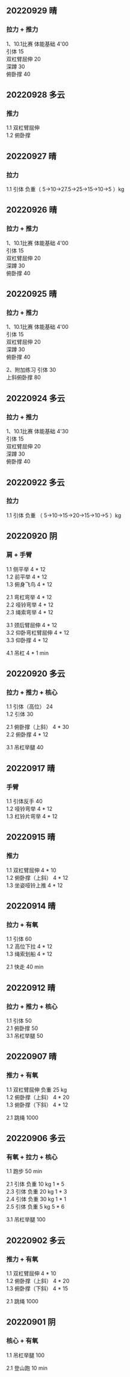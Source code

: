 ## 20220929 晴

### 拉力 + 推力
1、10.1比赛 体能基础 4'00    
引体 15  
双杠臂屈伸 20  
深蹲 30  
俯卧撑 40 



## 20220928 多云

### 推力
1.1 双杠臂屈伸  
1.2 俯卧撑



## 20220927 晴

### 拉力
1.1 引体 负重（ 5->10->27.5->25->15->10->5 ）kg



## 20220926 晴

### 拉力 + 推力 
1、10.1比赛 体能基础 4'00    
引体 15  
双杠臂屈伸 20  
深蹲 30  
俯卧撑 40  



## 20220925 晴

### 拉力 + 推力
1、10.1比赛 体能基础 4'00  
引体 15  
双杠臂屈伸 20  
深蹲 30  
俯卧撑 40  

2、附加练习 
引体 30  
上斜俯卧撑 80



## 20220924 多云

### 拉力 + 推力
1、10.1比赛 体能基础 4'30    
引体 15  
双杠臂屈伸 20  
深蹲 30  
俯卧撑 40  



## 20220922 多云

### 拉力  
1.1 引体 负重 （ 5->10->15->20->15->10->5 ）kg



## 20220920 阴

### 肩 + 手臂
1.1 侧平举 4 * 12  
1.2 前平举 4 * 12  
1.3 俯身飞鸟 4 * 12  

2.1 弯杠弯举 4 * 12  
2.2 哑铃弯举 4 * 12  
2.3 绳索弯举 4 * 12  

3.1 颈后臂屈伸 4 * 12  
3.2 仰卧弯杠臂屈伸 4 * 12  
3.3 仰卧撑 4 * 12  

4.1 吊杠 4 * 1 min  



## 20220920 多云

### 拉力 + 推力 + 核心
1.1 引体（高位） 24  
1.2 引体 30  
    
2.1 俯卧撑（上斜） 4 * 30  
2.2 俯卧撑 4 * 12     

3.1 吊杠举腿 40    



## 20220917 晴

### 手臂
1.1 引体反手 40   
1.2 哑铃弯举 4 * 12   
1.3 杠铃片弯举 4 * 12



## 20220915 晴

### 推力
1.1 双杠臂屈伸 4 * 10  
1.2 俯卧撑（上斜） 4 * 12   
1.3 坐姿哑铃上推 4 * 12    



## 20220914 晴

### 拉力 + 有氧
1.1 引体 60  
1.2 高位下拉 4 * 12  
1.3 绳索划船 4 * 12  

2.1 快走 40 min  



## 20220912 晴

### 拉力 + 推力 + 核心
1.1 引体 50  
2.1 俯卧撑 50  
3.1 吊杠举腿 50   



## 20220907 晴

### 推力 + 有氧
1.1 双杠臂屈伸 负重 25 kg  
1.2 俯卧撑（上斜） 4 * 20   
1.3 俯卧撑（下斜） 4 * 12   

2.1 跳绳 1000   



## 20220906 多云

### 有氧 + 拉力 + 核心
1.1 跑步 50 min  

2.1 引体 负重 10 kg 1 * 5      
2.3 引体 负重 20 kg 1 * 3   
2.4 引体 负重 30 kg 1 * 1  
2.5 引体 负重  5 kg 5 * 6  

3.1 吊杠举腿 100    



## 20220902 多云

### 推力 + 有氧
1.1 双杠臂屈伸     4 * 10  
1.2 俯卧撑（上斜） 4 * 20   
1.3 俯卧撑（下斜） 4 * 15     

2.1 跳绳 1000  



## 20220901 阴

### 核心 + 有氧
1.1 吊杠举腿 100  

2.1 登山跑 10 min     

